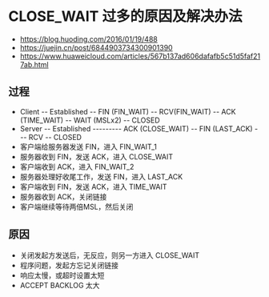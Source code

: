 # CLOSE_WAIT 过多的原因及解决办法
- https://blog.huoding.com/2016/01/19/488
- https://juejin.cn/post/6844903734300901390
- https://www.huaweicloud.com/articles/567b137ad606dafafb5c51d5faf217ab.html

## 过程
- Client -- Established -- FIN (FIN_WAIT) -- RCV(FIN_WAIT) -- ACK (TIME_WAIT) -- WAIT (MSLx2) -- CLOSED
- Server -- Established --------- ACK (CLOSE_WAIT) -- FIN (LAST_ACK) --- RCV -- CLOSED
- 客户端给服务器发送 FIN，进入 FIN_WAIT_1
- 服务器收到 FIN，发送 ACK，进入 CLOSE_WAIT
- 客户端收到 ACK，进入 FIN_WAIT_2
- 服务器处理好收尾工作，发送 FIN，进入 LAST_ACK
- 客户端收到 FIN，发送 ACK，进入 TIME_WAIT
- 服务器收到 ACK，关闭链接
- 客户端继续等待两倍MSL，然后关闭

## 原因
- 关闭发起方发送后，无反应，则另一方进入 CLOSE_WAIT
- 程序问题，发起方忘记关闭链接
- 响应太慢，或超时设置太短
- ACCEPT BACKLOG 太大
